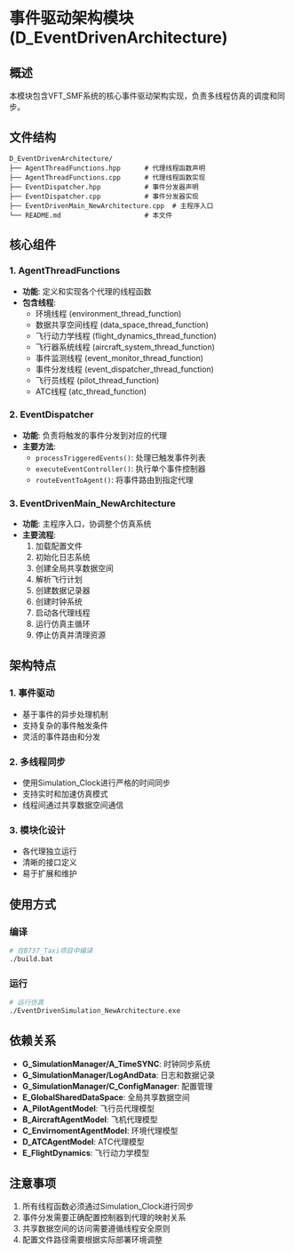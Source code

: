 # 事件驱动架构模块 (D_EventDrivenArchitecture)

## 概述

本模块包含VFT_SMF系统的核心事件驱动架构实现，负责多线程仿真的调度和同步。

## 文件结构

```
D_EventDrivenArchitecture/
├── AgentThreadFunctions.hpp      # 代理线程函数声明
├── AgentThreadFunctions.cpp      # 代理线程函数实现
├── EventDispatcher.hpp           # 事件分发器声明
├── EventDispatcher.cpp           # 事件分发器实现
├── EventDrivenMain_NewArchitecture.cpp  # 主程序入口
└── README.md                     # 本文件
```

## 核心组件

### 1. AgentThreadFunctions
- **功能**: 定义和实现各个代理的线程函数
- **包含线程**:
  - 环境线程 (environment_thread_function)
  - 数据共享空间线程 (data_space_thread_function)
  - 飞行动力学线程 (flight_dynamics_thread_function)
  - 飞行器系统线程 (aircraft_system_thread_function)
  - 事件监测线程 (event_monitor_thread_function)
  - 事件分发线程 (event_dispatcher_thread_function)
  - 飞行员线程 (pilot_thread_function)
  - ATC线程 (atc_thread_function)

### 2. EventDispatcher
- **功能**: 负责将触发的事件分发到对应的代理
- **主要方法**:
  - `processTriggeredEvents()`: 处理已触发事件列表
  - `executeEventController()`: 执行单个事件控制器
  - `routeEventToAgent()`: 将事件路由到指定代理

### 3. EventDrivenMain_NewArchitecture
- **功能**: 主程序入口，协调整个仿真系统
- **主要流程**:
  1. 加载配置文件
  2. 初始化日志系统
  3. 创建全局共享数据空间
  4. 解析飞行计划
  5. 创建数据记录器
  6. 创建时钟系统
  7. 启动各代理线程
  8. 运行仿真主循环
  9. 停止仿真并清理资源

## 架构特点

### 1. 事件驱动
- 基于事件的异步处理机制
- 支持复杂的事件触发条件
- 灵活的事件路由和分发

### 2. 多线程同步
- 使用Simulation_Clock进行严格的时间同步
- 支持实时和加速仿真模式
- 线程间通过共享数据空间通信

### 3. 模块化设计
- 各代理独立运行
- 清晰的接口定义
- 易于扩展和维护

## 使用方式

### 编译
```bash
# 在B737_Taxi项目中编译
./build.bat
```

### 运行
```bash
# 运行仿真
./EventDrivenSimulation_NewArchitecture.exe
```

## 依赖关系

- **G_SimulationManager/A_TimeSYNC**: 时钟同步系统
- **G_SimulationManager/LogAndData**: 日志和数据记录
- **G_SimulationManager/C_ConfigManager**: 配置管理
- **E_GlobalSharedDataSpace**: 全局共享数据空间
- **A_PilotAgentModel**: 飞行员代理模型
- **B_AircraftAgentModel**: 飞机代理模型
- **C_EnvirnomentAgentModel**: 环境代理模型
- **D_ATCAgentModel**: ATC代理模型
- **E_FlightDynamics**: 飞行动力学模型

## 注意事项

1. 所有线程函数必须通过Simulation_Clock进行同步
2. 事件分发需要正确配置控制器到代理的映射关系
3. 共享数据空间的访问需要遵循线程安全原则
4. 配置文件路径需要根据实际部署环境调整
